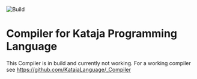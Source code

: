 ![Build](https://github.com/KatajaLanguage/Compiler/actions/workflows/maven.yml/badge.svg)

# Compiler for Kataja Programming Language

This Compiler is in build and currently not working.
For a working compiler see https://github.com/KatajaLanguage/_Compiler
